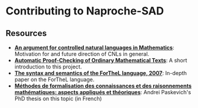 # Contributing to Naproche-SAD

## Resources

 - **[An argument for controlled natural languages in Mathematics](https://jiggerwit.files.wordpress.com/2019/06/header.pdf)**: 
   Motivation for and future direction of CNLs in general.
 - **[Automatic Proof-Checking of Ordinary Mathematical Texts](http://ceur-ws.org/Vol-2307/paper13.pdf)**: 
   A short introduction to this project.
 - **[The syntax and semantics of the ForTheL language, 2007](http://nevidal.org/download/forthel.pdf)**:
   In-depth paper on the ForTheL language.
 - **[Méthodes de formalisation des connaissances et des raisonnements mathématiques: aspects appliqués et théoriques](http://tertium.org/papers/thesis-07.fr.pdf)**: 
   Andrei Paskevich's PhD thesis on this topic (in French)
